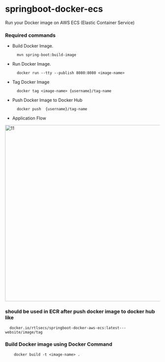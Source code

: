 # springboot-docker-ecs
Run your Docker image on AWS ECS (Elastic Container Service)

### Required commands

- Build Docker Image.

		mvn spring-boot:build-image
   
- Run Docker Image.

		docker run --tty --publish 8080:8080 <image-name>
    
- Tag Docker Image

		docker tag <image-name> {username}/tag-name
    
- Push Docker Image to Docker Hub

		docker push  {username}/tag-name
		
- Application Flow  

<img width="576" alt="11" src="https://user-images.githubusercontent.com/25712816/91267149-570d0780-e790-11ea-8497-806b30cbcfc2.PNG">


### should be used in ECR after push docker image to docker hub like

      docker.io/rtlsecs/springboot-docker-aws-ecs:latest---website/image/tag


### Build Docker image using Docker Command

        docker build -t <image-name> .






